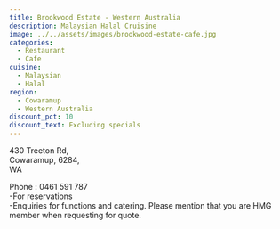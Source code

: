 ```yaml
---
title: Brookwood Estate - Western Australia
description: Malaysian Halal Cruisine
image: ../../assets/images/brookwood-estate-cafe.jpg
categories:
  - Restaurant
  - Cafe
cuisine:
  - Malaysian
  - Halal
region:
  - Cowaramup
  - Western Australia
discount_pct: 10
discount_text: Excluding specials
---
```

430 Treeton Rd, \
Cowaramup, 6284, \
WA

Phone : 0461 591 787\
-For reservations\
-Enquiries for functions and catering. Please mention that you are HMG member when requesting for quote.
